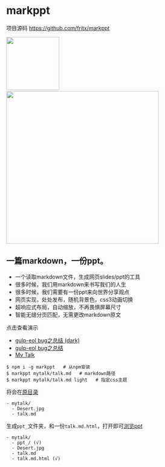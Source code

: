 # markppt

项目源码 <https://github.com/fritx/markppt>

<img width="140" src="https://raw.githubusercontent.com/fritx/markppt/dev/screenshots/2015-04-11%2002.09.47.png">
&nbsp;&nbsp;<img width="403" src="https://raw.githubusercontent.com/fritx/markppt/dev/screenshots/2015-04-10%2023.17.37.png">

## 一篇markdown，一份ppt。

- 一个读取markdown文件，生成网页slides/ppt的工具
- 很多时候，我们用markdown来书写我们的人生
- 很多时候，我们需要有一份ppt来向世界分享观点
- 网页实现，处处发布，随机背景色，css3动画切换
- 超响应式布局，自动缩放，不再畏惧屏幕尺寸
- 智能无缝分页匹配，无需更改markdown原文

点击查看演示

- [gulp-eol bug之总结 (dark)](http://fritx.github.io/markppt/gulpeol-dark/gulp-eol-bug.md.html)
- [gulp-eol bug之总结](http://fritx.github.io/markppt/gulpeol/gulp-eol-bug.md.html)
- [My Talk](http://fritx.github.io/markppt/mytalk/talk.md.html)

```
$ npm i -g markppt   # 从npm安装
$ markppt mytalk/talk.md   # markdown路径
$ markppt mytalk/talk.md light   # 指定css主题
```

将会在[原目录](https://github.com/fritx/markppt/tree/master/examples/mytalk/)

```
- mytalk/
  - Desert.jpg
  - talk.md
```

生成`ppt_`文件夹，和一份`talk.md.html`，打开即可[浏览ppt](http://fritx.github.io/markppt/mytalk/talk.md.html)

```
- mytalk/
  - ppt_/ (√)
  - Desert.jpg
  - talk.md
  - talk.md.html (√)
```
